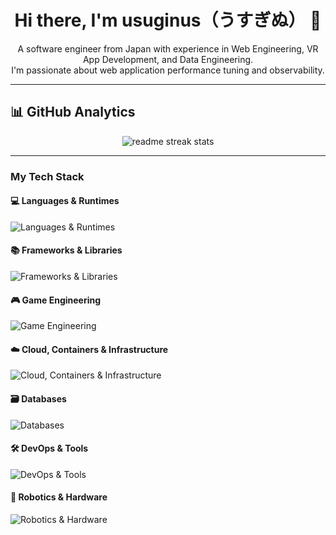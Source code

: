 <div align="center">
  <h1 align="center">Hi there, I'm usuginus（うすぎぬ） 👋</h1>
  <p align="center">
    A software engineer from Japan with experience in Web Engineering, VR App Development, and Data Engineering.
    <br />
    I'm passionate about web application performance tuning and observability.
  </p>
</div>

---

## 📊 **GitHub Analytics**

<div align="center">
  <img src="https://github-readme-streak-stats.herokuapp.com/?user=usuginus&theme=transparent&border_radius=10&starting_year=2020" alt="readme streak stats" />
</div>

---

### My Tech Stack

#### 💻 Languages & Runtimes

<p>
  <img src="https://skillicons.dev/icons?i=go,ts,js,nodejs,deno,bun,cpp,cs" alt="Languages & Runtimes" />
</p>

#### 📚 Frameworks & Libraries

<p>
  <img src="https://skillicons.dev/icons?i=vue,react" alt="Frameworks & Libraries" />
</p>

#### 🎮 Game Engineering

<p>
  <img src="https://skillicons.dev/icons?i=unity" alt="Game Engineering" />
</p>

#### ☁️ Cloud, Containers & Infrastructure

<p>
  <img src="https://skillicons.dev/icons?i=gcp,kubernetes,docker,terraform" alt="Cloud, Containers & Infrastructure" />
</p>

#### 🗃️ Databases

<p>
  <img src="https://skillicons.dev/icons?i=mysql,redis,firebase,firestore" alt="Databases" />
</p>

#### 🛠️ DevOps & Tools

<p>
  <img src="https://skillicons.dev/icons?i=grafana,prometheus,githubactions,jenkins" alt="DevOps & Tools" />
</p>

#### 🤖 Robotics & Hardware

<p>
  <img src="https://skillicons.dev/icons?i=ros,arduino,raspberrypi" alt="Robotics & Hardware" />
</p>
